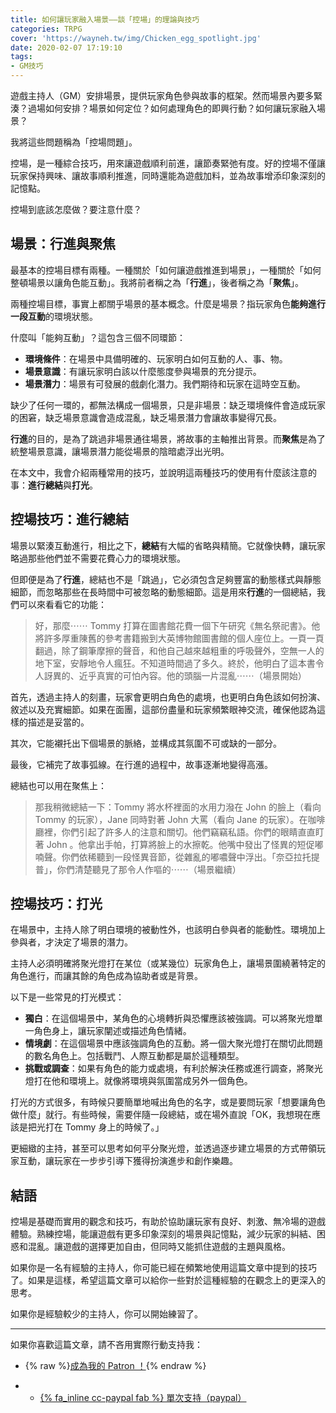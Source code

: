 ```yaml
---
title: 如何讓玩家融入場景——談「控場」的理論與技巧
categories: TRPG
cover: 'https://wayneh.tw/img/Chicken_egg_spotlight.jpg'
date: 2020-02-07 17:19:10
tags:
- GM技巧
---
```


遊戲主持人（GM）安排場景，提供玩家角色參與故事的框架。然而場景內要多緊湊？過場如何安排？場景如何定位？如何處理角色的即興行動？如何讓玩家融入場景？

我將這些問題稱為「控場問題」。

控場，是一種綜合技巧，用來讓遊戲順利前進，讓節奏緊弛有度。好的控場不僅讓玩家保持興味、讓故事順利推進，同時還能為遊戲加料，並為故事增添印象深刻的記憶點。

控場到底該怎麼做？要注意什麼？

## 場景：行進與聚焦

最基本的控場目標有兩種。一種關於「如何讓遊戲推進到場景」，一種關於「如何整頓場景以讓角色能互動」。我將前者稱之為「**行進**」，後者稱之為「**聚焦**」。

兩種控場目標，事實上都關乎場景的基本概念。什麼是場景？指玩家角色**能夠進行一段互動**的環境狀態。

什麼叫「能夠互動」？這包含三個不同環節：

* **環境條件**：在場景中具備明確的、玩家明白如何互動的人、事、物。
* **場景意識**：有讓玩家明白該以什麼態度參與場景的充分提示。
* **場景潛力**：場景有可發展的戲劇化潛力。我們期待和玩家在這時空互動。

缺少了任何一環的，都無法構成一個場景，只是非場景：缺乏環境條件會造成玩家的困窘，缺乏場景意識會造成混亂，缺乏場景潛力會讓故事變得冗長。

**行進**的目的，是為了跳過非場景通往場景，將故事的主軸推出背景。而**聚焦**是為了統整場景意識，讓場景潛力能從場景的陰暗處浮出光明。

在本文中，我會介紹兩種常用的技巧，並說明這兩種技巧的使用有什麼該注意的事：**進行總結**與**打光**。

## 控場技巧：進行總結

場景以緊湊互動進行，相比之下，**總結**有大幅的省略與精簡。它就像快轉，讓玩家略過那些他們並不需要花費心力的環境狀態。

但即便是為了**行進**，總結也不是「跳過」，它必須包含足夠豐富的動態樣式與靜態細節，而忽略那些在長時間中可被忽略的動態細節。這是用來**行進**的一個總結，我們可以來看看它的功能：

> 好，那麼⋯⋯ Tommy 打算在圖書館花費一個下午研究《無名祭祀書》。他將許多厚重陳舊的參考書籍搬到大英博物館圖書館的個人座位上。一頁一頁翻過，除了鋼筆摩擦的聲音，和他自己越來越粗重的呼吸聲外，空無一人的地下室，安靜地令人瘋狂。不知道時間過了多久。終於，他明白了這本書令人訝異的、近乎真實的可怕內容。他的頭腦一片混亂⋯⋯（場景開始）

首先，透過主持人的刻畫，玩家會更明白角色的處境，也更明白角色該如何扮演、敘述以及充實細節。如果在面團，這部份盡量和玩家頻繁眼神交流，確保他認為這樣的描述是妥當的。

其次，它能襯托出下個場景的脈絡，並構成其氛圍不可或缺的一部分。

最後，它補完了故事弧線。在行進的過程中，故事逐漸地變得高漲。

總結也可以用在聚焦上：

> 那我稍微總結一下：Tommy 將水杯裡面的水用力潑在 John 的臉上（看向 Tommy 的玩家），Jane 同時對著 John 大罵（看向 Jane 的玩家）。在咖啡廳裡，你們引起了許多人的注意和關切。他們竊竊私語。你們的眼睛直直盯著 John 。他拿出手帕，打算將臉上的水擦乾。他嘴中發出了怪異的短促嘟喃聲。你們依稀聽到一段怪異音節，從雜亂的嘟噥聲中浮出。「奈亞拉托提普」，你們清楚聽見了那令人作嘔的⋯⋯（場景繼續）

## 控場技巧：打光

在場景中，主持人除了明白環境的被動性外，也該明白參與者的能動性。環境加上參與者，才決定了場景的潛力。

主持人必須明確將聚光燈打在某位（或某幾位）玩家角色上，讓場景圍繞著特定的角色進行，而讓其餘的角色成為協助者或是背景。

以下是一些常見的打光模式：

- **獨白**：在這個場景中，某角色的心境轉折與恐懼應該被強調。可以將聚光燈單一角色身上，讓玩家闡述或描述角色情緒。
- **情境劇**：在這個場景中應該強調角色的互動。將一個大聚光燈打在關切此問題的數名角色上。包括戰鬥、人際互動都是屬於這種類型。
- **挑戰或調查**：如果有角色的能力或處境，有利於解決任務或進行調查，將聚光燈打在他和環境上。就像將環境與氛圍當成另外一個角色。

打光的方式很多，有時候只要簡單地喊出角色的名字，或是要問玩家「想要讓角色做什麼」就行。有些時候，需要伴隨一段總結，或在場外直說「OK，我想現在應該是把光打在 Tommy 身上的時候了。」

更細緻的主持，甚至可以思考如何平分聚光燈，並透過逐步建立場景的方式帶領玩家互動，讓玩家在一步步引導下獲得扮演進步和創作樂趣。

## 結語

控場是基礎而實用的觀念和技巧，有助於協助讓玩家有良好、刺激、無冷場的遊戲體驗。熟練控場，能讓遊戲有更多印象深刻的場景與記憶點，減少玩家的糾結、困惑和混亂。讓遊戲的選擇更加自由，但同時又能抓住遊戲的主題與風格。

如果你是一名有經驗的主持人，你可能已經在頻繁地使用這篇文章中提到的技巧了。如果是這樣，希望這篇文章可以給你一些對於這種經驗的在觀念上的更深入的思考。

如果你是經驗較少的主持人，你可以開始練習了。

---

如果你喜歡這篇文章，請不吝用實際行動支持我：

* {% raw %}<a href="https://www.patreon.com/bePatron?u=11250676" data-patreon-widget-type="become-patron-button">成為我的 Patron ！</a><script async src="https://c6.patreon.com/becomePatronButton.bundle.js"></script>{% endraw %}

* * [{% fa_inline cc-paypal fab %} 單次支持（paypal）](https://paypal.me/wayne930242)